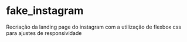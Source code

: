 # fake_instagram
Recriação da landing page do instagram com a utilização de flexbox css para ajustes de responsividade
